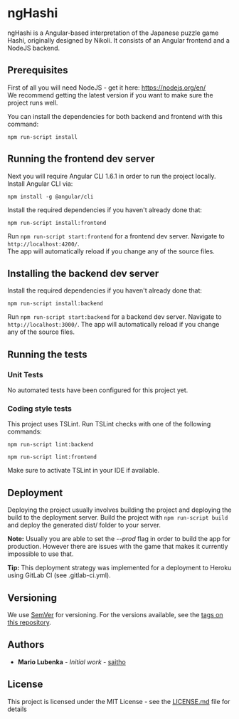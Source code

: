 # ngHashi

ngHashi is a Angular-based interpretation of the Japanese puzzle game Hashi, originally designed by Nikoli.
It consists of an Angular frontend and a NodeJS backend.

## Prerequisites

First of all you will need NodeJS - get it here: https://nodejs.org/en/  
We recommend getting the latest version if you want to make sure the project runs well.

You can install the dependencies for both backend and frontend with this command:

```
npm run-script install
```

## Running the frontend dev server

Next you will require Angular CLI 1.6.1 in order to run the project locally.
Install Angular CLI via:

```
npm install -g @angular/cli
```

Install the required dependencies if you haven't already done that:

```
npm run-script install:frontend
```

Run `npm run-script start:frontend` for a frontend dev server. Navigate to `http://localhost:4200/`.  
The app will automatically reload if you change any of the source files.

## Installing the backend dev server

Install the required dependencies if you haven't already done that:

```
npm run-script install:backend
```

Run `npm run-script start:backend` for a backend dev server. Navigate to `http://localhost:3000/`.
The app will automatically reload if you change any of the source files.

## Running the tests

### Unit Tests

No automated tests have been configured for this project yet.

### Coding style tests

This project uses TSLint. Run TSLint checks with one of the following commands:

```
npm run-script lint:backend
```

```
npm run-script lint:frontend
```

Make sure to activate TSLint in your IDE if available.





## Deployment

Deploying the project usually involves building the project and deploying the build to the deployment server.
Build the project with `npm run-script build` and deploy the generated dist/ folder to your server.

**Note:** Usually you are able to set the *--prod* flag in order to build the app for production. However there are issues with the game that makes it currently impossible to use that.

**Tip:** This deployment strategy was implemented for a deployment to Heroku using GitLab CI (see .gitlab-ci.yml).

## Versioning

We use [SemVer](http://semver.org/) for versioning. For the versions available, see the [tags on this repository](https://github.com/your/project/tags). 

## Authors

* **Mario Lubenka** - *Initial work* - [saitho](https://github.com/saitho)

## License

This project is licensed under the MIT License - see the [LICENSE.md](LICENSE.md) file for details
